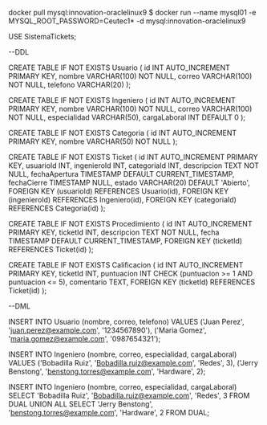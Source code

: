 docker pull mysql:innovation-oraclelinux9
$ docker run --name mysql01 -e MYSQL_ROOT_PASSWORD=Ceutec1* -d mysql:innovation-oraclelinux9

USE SistemaTickets;

--DDL

CREATE TABLE IF NOT EXISTS Usuario (
    id INT AUTO_INCREMENT PRIMARY KEY,
    nombre VARCHAR(100) NOT NULL,
    correo VARCHAR(100) NOT NULL,
    telefono VARCHAR(20)
);

CREATE TABLE IF NOT EXISTS Ingeniero (
    id INT AUTO_INCREMENT PRIMARY KEY,
    nombre VARCHAR(100) NOT NULL,
    correo VARCHAR(100) NOT NULL,
    especialidad VARCHAR(50),
    cargaLaboral INT DEFAULT 0
);

CREATE TABLE IF NOT EXISTS Categoria (
    id INT AUTO_INCREMENT PRIMARY KEY,
    nombre VARCHAR(50) NOT NULL
);

CREATE TABLE IF NOT EXISTS Ticket (
    id INT AUTO_INCREMENT PRIMARY KEY,
    usuarioId INT,
    ingenieroId INT,
    categoriaId INT,
    descripcion TEXT NOT NULL,
    fechaApertura TIMESTAMP DEFAULT CURRENT_TIMESTAMP,
    fechaCierre TIMESTAMP NULL,
    estado VARCHAR(20) DEFAULT 'Abierto',
    FOREIGN KEY (usuarioId) REFERENCES Usuario(id),
    FOREIGN KEY (ingenieroId) REFERENCES Ingeniero(id),
    FOREIGN KEY (categoriaId) REFERENCES Categoria(id)
);

CREATE TABLE IF NOT EXISTS Procedimiento (
    id INT AUTO_INCREMENT PRIMARY KEY,
    ticketId INT,
    descripcion TEXT NOT NULL,
    fecha TIMESTAMP DEFAULT CURRENT_TIMESTAMP,
    FOREIGN KEY (ticketId) REFERENCES Ticket(id)
);

CREATE TABLE IF NOT EXISTS Calificacion (
    id INT AUTO_INCREMENT PRIMARY KEY,
    ticketId INT,
    puntuacion INT CHECK (puntuacion >= 1 AND puntuacion <= 5),
    comentario TEXT,
    FOREIGN KEY (ticketId) REFERENCES Ticket(id)
);

--DML


INSERT INTO Usuario (nombre, correo, telefono) 
VALUES ('Juan Perez', 'juan.perez@example.com', '1234567890'),
       ('Maria Gomez', 'maria.gomez@example.com', '0987654321');
       
 INSERT INTO Ingeniero (nombre, correo, especialidad, cargaLaboral) 
VALUES ('Bobadilla Ruiz', 'Bobadilla.ruiz@example.com', 'Redes', 3),
       ('Jerry Benstong', 'benstong.torres@example.com', 'Hardware', 2);

INSERT INTO Ingeniero (nombre, correo, especialidad, cargaLaboral) 
SELECT 'Bobadilla Ruiz', 'Bobadilla.ruiz@example.com', 'Redes', 3 FROM DUAL
UNION ALL
SELECT 'Jerry Benstong', 'benstong.torres@example.com', 'Hardware', 2 FROM DUAL;

